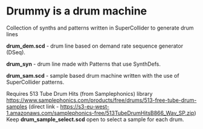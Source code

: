# Drummy is a drum machine

Collection of synths and patterns written in SuperCollider to generate drum lines 

**drum_dem.scd** - drum line based on demand rate sequence generator (DSeq).

**drum_syn** - drum line made with Patterns that use SynthDefs.

**drum_sam.scd** - sample based drum machine written with the use of SuperCollider patterns.

Requires 513 Tube Drum Hits (from Samplephonics) library https://www.samplephonics.com/products/free/drums/513-free-tube-drum-samples
(direct link - https://s3-eu-west-1.amazonaws.com/samplephonics-free/513TubeDrumHitsB866_Wav_SP.zip)
Keep **drum_sample_select.scd** open to select a sample for each drum.  

